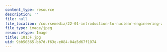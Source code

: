 ```yaml
---
content_type: resource
description: ''
file: null
file_location: /coursemedia/22-01-introduction-to-nuclear-engineering-and-ionizing-radiation-fall-2016/9bb50365bb7df63ee08404a5d67f1074_1013F.jpg
file_type: image/jpeg
resourcetype: Image
title: 1013F.jpg
uid: 9bb50365-bb7d-f63e-e084-04a5d67f1074
---
```

